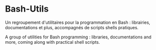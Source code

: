 # Bash-Utils
Un regroupement d'utilitaires pour la programmation en Bash : librairies, documentations et plus, accompagnés de scripts shells pratiques.

A group of utilities for Bash programming : libraries, documentations and more, coming along with practical shell scripts.
